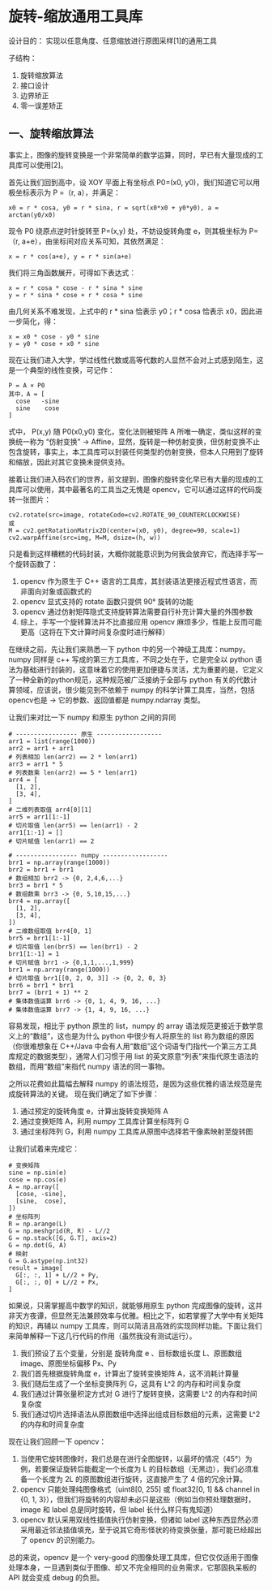 # 旋转-缩放通用工具库

设计目的：
  实现以任意角度、任意缩放进行原图采样[1]的通用工具
  
子结构：
  1. 旋转缩放算法
  2. 接口设计
  3. 边界矫正
  4. 零一误差矫正

## 一、旋转缩放算法

事实上，图像的旋转变换是一个非常简单的数学运算，同时，早已有大量现成的工具库可以使用[2]。

首先让我们回到高中，设 XOY 平面上有坐标点 P0=(x0, y0)，我们知道它可以用极坐标表示为 P =（r, a），并满足：
```
x0 = r * cosa, y0 = r * sina, r = sqrt(x0*x0 + y0*y0), a = arctan(y0/x0)
```
现令 P0 绕原点逆时针旋转至 P=(x,y) 处，不妨设旋转角度 e，则其极坐标为 P=（r, a+e），由坐标间对应关系可知，其依然满足：
```
x = r * cos(a+e), y = r * sin(a+e)
```
我们将三角函数展开，可得如下表达式：
```
x = r * cosa * cose - r * sina * sine
y = r * sina * cose + r * cosa * sine
```
由几何关系不难发现，上式中的 r * sina 恰表示 y0；r * cosa 恰表示 x0，因此进一步简化，得：
```
x = x0 * cose - y0 * sine
y = y0 * cose + x0 * sine
```
现在让我们进入大学，学过线性代数或高等代数的人显然不会对上式感到陌生，这是一个典型的线性变换，可记作：
```
P = A × P0
其中，A = [
  cose   -sine
  sine    cose
]
```
式中， P(x,y) 随 P0(x0,y0) 变化，变化法则被矩阵 A 所唯一确定，类似这样的变换统一称为 “仿射变换” -> Affine，显然，旋转是一种仿射变换，但仿射变换不止包含旋转，事实上，本工具库可以封装任何类型的仿射变换，但本人只用到了旋转和缩放，因此对其它变换未提供支持。

接着让我们进入码农们的世界，前文提到，图像的旋转变化早已有大量的现成的工具库可以使用，其中最著名的工具当之无愧是 opencv，它可以通过这样的代码旋转一张图片：
```
cv2.rotate(src=image, rotateCode=cv2.ROTATE_90_COUNTERCLOCKWISE)
或
M = cv2.getRotationMatrix2D(center=(x0, y0), degree=90, scale=1)
cv2.warpAffine(src=img, M=M, dsize=(h, w))
```
只是看到这样糟糕的代码封装，大概你就能意识到为何我会放弃它，而选择手写一个旋转函数了：
  1. opencv 作为原生于 C++ 语言的工具库，其封装语法更接近程式性语言，而非面向对象或函数式的
  2. opencv 显式支持的 rotate 函数只提供 90° 旋转的功能
  3. opencv 通过仿射矩阵隐式支持旋转算法需要自行补充计算大量的外围参数
  4. 综上，手写一个旋转算法并不比直接应用 opencv 麻烦多少，性能上反而可能更高（这将在下文计算时间复杂度时进行解释）

在继续之前，先让我们来熟悉一下 python 中的另一个神级工具库：numpy。numpy 同样是 c++ 写成的第三方工具库，不同之处在于，它是完全以 python 语法为基础进行封装的，这意味着它的使用更加便捷与灵活，尤为重要的是，它定义了一种全新的python规范，这种规范被广泛接纳于全部与 python 有关的代数计算领域，应该说，很少能见到不依赖于 numpy 的科学计算工具库，当然，包括opencv也是 -> 它的参数、返回值都是 numpy.ndarray 类型。

让我们来对比一下 numpy 和原生 python 之间的异同
```
# ----------------- 原生 ------------------
arr1 = list(range(1000))
arr2 = arr1 + arr1
# 列表相加 len(arr2) == 2 * len(arr1)
arr3 = arr1 * 5
# 列表数乘 len(arr2) == 5 * len(arr1)
arr4 = [
  [1, 2],
  [3, 4],
]
# 二维列表取值 arr4[0][1]
arr5 = arr1[1:-1]
# 切片取值 len(arr5) == len(arr1) - 2
arr1[1:-1] = []
# 切片赋值 len(arr1) == 2

# ----------------- numpy ------------------
brr1 = np.array(range(1000))
brr2 = brr1 + brr1
# 数组相加 brr2 -> {0, 2,4,6,...}
brr3 = brr1 * 5
# 数组数乘 brr3 -> {0, 5,10,15,...}
brr4 = np.array([
  [1, 2],
  [3, 4],
])
# 二维数组取值 brr4[0, 1]
brr5 = brr1[1:-1]
# 切片取值 len(brr5) == len(brr1) - 2
brr1[1:-1] = 1
# 切片赋值 brr1 -> {0,1,1,...,1,999}
brr1 = np.array(range(1000))
# 切片取值 brr1[[0, 2, 0, 3]] -> {0, 2, 0, 3}
brr6 = brr1 * brr1
brr7 = (brr1 + 1) ** 2
# 集体数值运算 brr6 -> {0, 1, 4, 9, 16, ...}
# 集体数值运算 brr7 -> {1, 4, 9, 16, ...}
```
容易发现，相比于 python 原生的 list，numpy 的 array 语法规范更接近于数学意义上的“数组”，这也是为什么 python 中很少有人将原生的 list 称为数组的原因（你很难想象在 C++/Java 中会有人用“数组”这个词语专门指代一个第三方工具库规定的数据类型），通常人们习惯于用 list 的英文原意“列表”来指代原生语法的数组，而用“数组”来指代 numpy 语法的同一事物。

之所以花费如此篇幅去解释 numpy 的语法规范，是因为这些优雅的语法规范是完成旋转算法的关键。
现在我们确定了如下步骤：
  1. 通过预定的旋转角度 e，计算出旋转变换矩阵 A
  2. 通过变换矩阵 A，利用 numpy 工具库计算坐标阵列 G
  3. 通过坐标阵列 G，利用 numpy 工具库从原图中选择若干像素映射至旋转图

让我们试着来完成它：
```
# 变换矩阵
sine = np.sin(e)
cose = np.cos(e)
A = np.array([
  [cose, -sine],
  [sine,  cose],
])
# 坐标阵列
R = np.arange(L)
G = np.meshgrid(R, R) - L//2
G = np.stack([G, G.T], axis=2)
G = np.dot(G, A)
# 映射
G = G.astype(np.int32)
result = image[
  G[:, :, 1] + L//2 + Py,
  G[:, :, 0] + L//2 + Px,
]
```
如果说，只需掌握高中数学的知识，就能够用原生 python 完成图像的旋转，这并非天方夜谭，但显然无法兼顾效率与优雅。相比之下，如若掌握了大学中有关矩阵的知识，再辅以 numpy 工具库，则可以简洁且高效的实现同样功能。下面让我们来简单解释一下这几行代码的作用（虽然我没有测试运行）。
  1. 我们预设了五个变量，分别是 旋转角度 e 、目标数组长度 L、原图数组 image、原图坐标偏移 Px、Py
  2. 我们首先根据旋转角度 e，计算出了旋转变换矩阵 A，这不消耗计算量
  3. 我们随后生成了一个坐标变换阵列 G，这具有 L^2 的内存和时间复杂度
  4. 我们通过计算张量积淀方式对 G 进行了旋转变换，这需要 L^2 的内存和时间复杂度
  5. 我们通过切片选择语法从原图数组中选择出组成目标数组的元素，这需要 L^2 的内存和时间复杂度

现在让我们回顾一下 opencv：
  1. 当使用它旋转图像时，我们总是在进行全图旋转，以最坏的情况（45°）为例，若要保证旋转后能截定一个长度为 L 的目标数组（无黑边），我们必须准备一个长度为 2L 的原图数组进行旋转，这直接产生了 4 倍的冗余计算。
  2. opencv 只能处理纯图像格式（uint8[0, 255] 或 float32[0, 1] && channel in {0, 1, 3}），但我们将旋转的内容却未必只是这些（例如当你预处理数据时，image 和 label 总是同时旋转，但 label 长什么样只有鬼知道）
  3. opencv 默认采用双线性插值执行仿射变换，但诸如 label 这种东西显然必须采用最近邻法插值填充，至于说其它奇形怪状的待变换张量，那可能已经超出了 opencv 的识别能力。

总的来说，opencv 是一个 very-good 的图像处理工具库，但它仅仅适用于图像处理本身，一旦遇到类似于图像、却又不完全相同的业务需求，它那固执呆板的 API 就会变成 debug 的负担。






